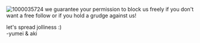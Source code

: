 ![1000035724](https://github.com/user-attachments/assets/0fc0b15d-f34f-4d4b-adb0-5027d1658148)
we guarantee your permission to block us freely if you don't want a free follow or if you hold a grudge against us! 

let's spread jolliness :)<br>-yumei & aki
